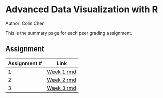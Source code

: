 # Advanced Data Visualization with R

Author: Colin Chen </br>

This is the summary page for each peer grading assignment.</br>

## Assignment
Assignment # | Link 
--- | --- 
1 | [Week 1 rmd](https://github.com/hsc251/R-Learn/blob/master/JHU_DataVisual/03_Advanced_Data_Visualization_with_R/JHU_datavis03_week1.rmd) | [Week 1 html](https://rpubs.com/hsc251/JHU_AdvDataVis_1)
2 | [Week 2 rmd](https://github.com/hsc251/R-Learn/blob/master/JHU_DataVisual/03_Advanced_Data_Visualization_with_R/JHU_datavis03_week2.rmd) | [Week 2 html](https://rpubs.com/hsc251/JHU_AdvDataVis_2)
3 | [Week 3 rmd](https://github.com/hsc251/R-Learn/blob/master/JHU_DataVisual/03_Advanced_Data_Visualization_with_R/JHU_datavis03_week3.rmd) | [Week 3 html](https://rpubs.com/hsc251/JHU_AdvDataVis_3)
</br>
